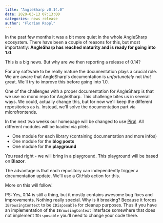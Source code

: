 ```yaml
---
title: "AngleSharp v0.14.0"
date: 2020-03-13 07:13:00
categories: news release
author: "Florian Rappl"
---
```

In the past few months it was a bit more quiet in the whole AngleSharp ecosystem. There have been a couple of reasons for this, but most importantly: **AngleSharp has reached maturity and is ready for going into 1.0**.

This is a big news. But why are we then reporting a release of 0.14?

For any software to be really mature the documentation plays a crucial role. We are aware that AngleSharp's documentation is *unfortunately* not *that* great. We'll try to improve this before going into 1.0.

One of the challenges with a proper documentation for AngleSharp is that we use no mono repo for AngleSharp. This challenge bites us in several ways. We could, actually change this, but for now we'll keep the different repositories as is. Instead, we'll solve the documentation part via microfrontends.

In the next two weeks our homepage will be changed to use [Piral](https://piral.io). All different modules will be loaded via pilets.

- One module for each library (containing documentation and more infos)
- One module for the **blog posts**
- One module for the **playground**

You read right - we will bring in a playground. This playground will be based on **Blazor**.

The advantage is that each repository can independently trigger a documentation update. We'll use a GitHub action for this.

More on this will follow!

PS: Yes, 0.14 is still a thing, but it mostly contains awesome bug fixes and improvements. Nothing really special. Why is it breaking? Because it forces `IBrowsingContext` to be `IDisposable` for cleanup purposes. Thus if you have an implementation of the `IBrowsingContext` interface somewhere that does not implement `IDisposable` you'll need to change your code there.
